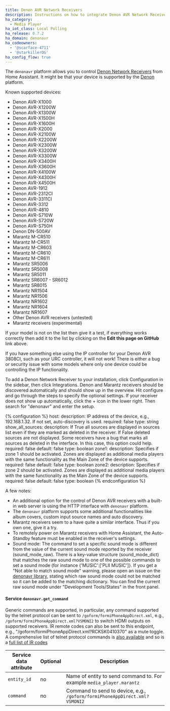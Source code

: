 ```yaml
---
title: Denon AVR Network Receivers
description: Instructions on how to integrate Denon AVR Network Receivers into Home Assistant.
ha_category:
  - Media Player
ha_iot_class: Local Polling
ha_release: 0.7.2
ha_domain: denonavr
ha_codeowners:
  - '@scarface-4711'
  - '@starkillerOG'
ha_config_flow: true
---
```


The `denonavr` platform allows you to control [Denon Network Receivers](https://www.denon.com/en-gb/shop/networkmusicsystem/ceolpiccolon4) from Home Assistant. It might be that your device is supported by the [Denon] platform.

Known supported devices:

- Denon AVR-X1000
- Denon AVR-X1200W
- Denon AVR-X1300W
- Denon AVR-X1500H
- Denon AVR-X1600H
- Denon AVR-X2000
- Denon AVR-X2100W
- Denon AVR-X2200W
- Denon AVR-X2300W
- Denon AVR-X3200W
- Denon AVR-X3300W
- Denon AVR-X3400H
- Denon AVR-X3600H
- Denon AVR-X4100W
- Denon AVR-X4300H
- Denon AVR-X4500H
- Denon AVR-1912
- Denon AVR-2312CI
- Denon AVR-3311CI
- Denon AVR-3312
- Denon AVR-4810
- Denon AVR-S710W
- Denon AVR-S720W
- Denon AVR-S750H
- Denon DN-500AV
- Marantz M-CR510
- Marantz M-CR511
- Marantz M-CR603
- Marantz M-CR610
- Marantz M-CR611
- Marantz SR5006
- Marantz SR5008
- Marantz SR5011
- Marantz SR6007 - SR6012
- Marantz SR8015
- Marantz NR1504
- Marantz NR1506
- Marantz NR1602
- Marantz NR1604
- Marantz NR1607
- Other Denon AVR receivers (untested)
- Marantz receivers (experimental)

If your model is not on the list then give it a test, if everything works correctly then add it to the list by clicking on the **Edit this page on GitHub** link above.

<div class='note warning'>
If you have something else using the IP controller for your Denon AVR 3808CI, such as your URC controller, it will not work! There is either a bug or security issue with some models where only one device could be controlling the IP functionality.
</div>

To add a Denon Network Receiver to your installation, click Configuration in the sidebar, then click Integrations. Denon and Marantz receivers should be discovered automatically and should show up in the overview. Hit configure and go through the steps to specify the optional settings. If your receiver does not show up automatically, click the + icon in the lower right. Then search for "denonavr" and enter the setup.

{% configuration %}
host:
  description: IP address of the device, e.g., 192.168.1.32. If not set, auto-discovery is used.
  required: false
  type: string
show_all_sources:
  description: If True all sources are displayed in sources list even if they are marked as deleted in the receiver. If False deleted sources are not displayed. Some receivers have a bug that marks all sources as deleted in the interface. In this case, this option could help.
  required: false
  default: false
  type: boolean
zone1:
  description: Specifies if zone 1 should be activated. Zones are displayed as additional media players with the same functionality as the Main Zone of the device supports.
  required: false
  default: false
  type: boolean
zone2:
  description: Specifies if zone 2 should be activated. Zones are displayed as additional media players with the same functionality as the Main Zone of the device supports.
  required: false
  default: false
  type: boolean
{% endconfiguration %}

A few notes:

- An additional option for the control of Denon AVR receivers with a built-in web server is using the HTTP interface with `denonavr` platform.
- The `denonavr` platform supports some additional functionalities like album covers, custom input source names and auto discovery.
- Marantz receivers seem to a have quite a similar interface. Thus if you own one, give it a try.
- To remotely power on Marantz receivers with Home Assistant, the Auto-Standby feature must be enabled in the receiver's settings.
- Sound mode: The command to set a specific sound mode is different from the value of the current sound mode reported by the receiver (sound_mode_raw). There is a key-value structure (sound_mode_dict) that matches the raw sound mode to one of the possible commands to set a sound mode (for instance {'MUSIC':['PLII MUSIC']}. If you get a "Not able to match sound mode" warning, please open an issue on the [denonavr library](https://github.com/scarface-4711/denonavr), stating which raw sound mode could not be matched so it can be added to the matching dictionary. You can find the current raw sound mode under "Development Tools/States" in the front panel.


#### Service `denonavr.get_command`

Generic commands are supported, in particular, any command supported by the telnet protocol can be sent to `/goform/formiPhoneAppDirect.xml`, e.g., `/goform/formiPhoneAppDirect.xml?VSMONI2` to switch HDMI outputs on supported receivers. IR remote codes can also be sent to this endpoint, e.g.,  "/goform/formiPhoneAppDirect.xml?RCKSK0410370" as a mute toggle.  
A comprehensive list of telnet protocol commands is [also available](http://assets.denon.com/_layouts/15/xlviewer.aspx?id=/DocumentMaster/us/AVR-X6400H_X4400H_X3400H_X2400H_X1400H_S930H_S730H_PROTOCOL_V01.xlsx) and so is a [full list of IR codes](http://assets.denon.com/DocumentMaster/UK/AVR3313_IR_CODE_V01.pdf)

| Service data attribute | Optional | Description                                          |
| ---------------------- | -------- | ---------------------------------------------------- |
| `entity_id`            |       no | Name of entity to send command to. For example `media_player.marantz`|
| `command`              |       no | Command to send to device, e.g.,  `/goform/formiPhoneAppDirect.xml?VSMONI2`|

[Denon]: /integrations/denon
